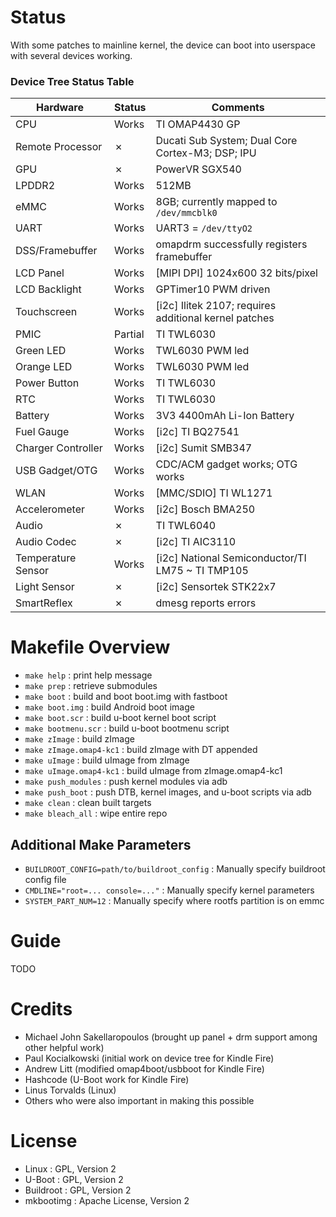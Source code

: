 Status
======

With some patches to mainline kernel, the device can boot into userspace with several devices working.

### Device Tree Status Table

| Hardware           | Status  | Comments |
| ------------------ | ------- | -------- |
| CPU                | Works   | TI OMAP4430 GP |
| Remote Processor   | &cross; | Ducati Sub System; Dual Core Cortex-M3; DSP; IPU |
| GPU                | &cross; | PowerVR SGX540 |
| LPDDR2             | Works   | 512MB |
| eMMC               | Works   | 8GB; currently mapped to `/dev/mmcblk0` |
| UART               | Works   | UART3 = `/dev/ttyO2` |
| DSS/Framebuffer    | Works   | omapdrm successfully registers framebuffer |
| LCD Panel          | Works   | [MIPI DPI] 1024x600 32 bits/pixel |
| LCD Backlight      | Works   | GPTimer10 PWM driven |
| Touchscreen        | Works   | [i2c] Ilitek 2107; requires additional kernel patches |
| PMIC               | Partial | TI TWL6030 |
| Green LED          | Works   | TWL6030 PWM led |
| Orange LED         | Works   | TWL6030 PWM led |
| Power Button       | Works   | TI TWL6030 |
| RTC                | Works   | TI TWL6030 |
| Battery            | Works   | 3V3 4400mAh Li-Ion Battery |
| Fuel Gauge         | Works   | [i2c] TI BQ27541 |
| Charger Controller | Works   | [i2c] Sumit SMB347 |
| USB Gadget/OTG     | Works   | CDC/ACM gadget works; OTG works |
| WLAN               | Works   | [MMC/SDIO] TI WL1271 |
| Accelerometer      | Works   | [i2c] Bosch BMA250 |
| Audio              | &cross; | TI TWL6040 |
| Audio Codec        | &cross; | [i2c] TI AIC3110 |
| Temperature Sensor | Works   | [i2c] National Semiconductor/TI LM75 ~ TI TMP105 |
| Light Sensor       | &cross; | [i2c] Sensortek STK22x7 |
| SmartReflex        | &cross; | dmesg reports errors |

Makefile Overview
=================

- `make help` : print help message
- `make prep` : retrieve submodules
- `make boot` : build and boot boot.img with fastboot
- `make boot.img` : build Android boot image
- `make boot.scr` : build u-boot kernel boot script
- `make bootmenu.scr` : build u-boot bootmenu script
- `make zImage` : build zImage
- `make zImage.omap4-kc1` : build zImage with DT appended
- `make uImage` : build uImage from zImage
- `make uImage.omap4-kc1` : build uImage from zImage.omap4-kc1
- `make push_modules` : push kernel modules via adb
- `make push_boot` : push DTB, kernel images, and u-boot scripts via adb
- `make clean` : clean built targets
- `make bleach_all` : wipe entire repo

## Additional Make Parameters

- `BUILDROOT_CONFIG=path/to/buildroot_config` : Manually specify buildroot config file
- `CMDLINE="root=... console=..."` : Manually specify kernel parameters
- `SYSTEM_PART_NUM=12` : Manually specify where rootfs partition is on emmc

Guide
=====

TODO

Credits
=======

- Michael John Sakellaropoulos (brought up panel + drm support among other helpful work)
- Paul Kocialkowski (initial work on device tree for Kindle Fire)
- Andrew Litt (modified omap4boot/usbboot for Kindle Fire)
- Hashcode (U-Boot work for Kindle Fire)
- Linus Torvalds (Linux)
- Others who were also important in making this possible

License
=======

- Linux : GPL, Version 2
- U-Boot : GPL, Version 2
- Buildroot : GPL, Version 2
- mkbootimg : Apache License, Version 2
